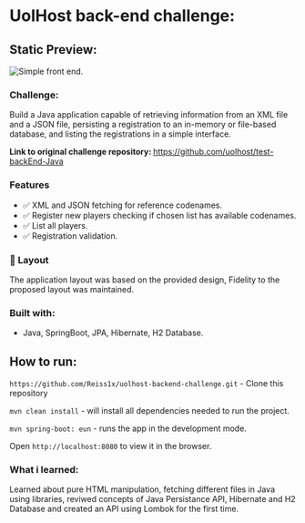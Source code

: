 # UolHost back-end challenge:
## Static Preview:

<img src="https://i.imgur.com/gUIHNSJ.png" alt="Simple front end." >

### Challenge:


Build a Java application capable of retrieving information from an XML file and a JSON file, persisting a registration to an in-memory or file-based database, and listing the registrations in a simple interface.

<strong>Link to original challenge repository: </strong> https://github.com/uolhost/test-backEnd-Java

### Features

- :white_check_mark: XML and JSON fetching for reference codenames.
- :white_check_mark: Register new players checking if chosen list has available codenames.
- :white_check_mark: List all players.
- :white_check_mark: Registration validation.

### 🎨 Layout

The application layout was based on the provided design, Fidelity to the proposed layout was maintained.

### Built with:
- Java, SpringBoot, JPA, Hibernate, H2 Database.

## How to run:

` https://github.com/Reiss1x/uolhost-backend-challenge.git ` - Clone this repository

`mvn clean install`  - will install all dependencies needed to run the project.

`mvn spring-boot: eun` - runs the app in the development mode.

Open `http://localhost:8080` to view it in the browser.

### What i learned:

Learned about pure HTML manipulation, fetching different files in Java using libraries, reviwed concepts of Java Persistance API, Hibernate and H2 Database and created an API using Lombok for the first time.
